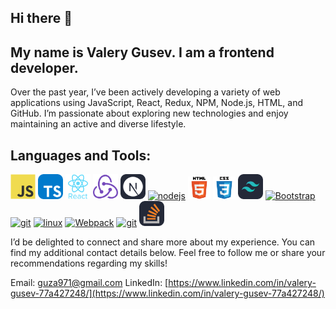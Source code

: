 ## Hi there 👋

## My name is Valery Gusev. I am a frontend developer.

Over the past year, I’ve been actively developing a variety of web applications using JavaScript, React, Redux, NPM, Node.js, HTML, and GitHub. I’m passionate about exploring new technologies and enjoy maintaining an active and diverse lifestyle.

## Languages and Tools:

<a href="https://developer.mozilla.org/en-US/docs/Web/JavaScript" target="_blank" rel="noreferrer"> <img src="https://raw.githubusercontent.com/devicons/devicon/master/icons/javascript/javascript-original.svg" alt="javascript" width="40" height="40"/></a>
<img src="https://github.com/tandpfun/skill-icons/blob/main/icons/TypeScript.svg" width="40" height="40" title="TypeScript"> 
<a href="https://reactjs.org/" target="_blank" rel="noreferrer"> <img src="https://raw.githubusercontent.com/devicons/devicon/master/icons/react/react-original-wordmark.svg" alt="react" width="40" height="40"/></a> 
<a href="https://redux.js.org" target="_blank" rel="noreferrer"> <img src="https://raw.githubusercontent.com/devicons/devicon/master/icons/redux/redux-original.svg" alt="redux" width="40" height="40"/></a>
<img src="https://github.com/tandpfun/skill-icons/blob/main/icons/NextJS-Dark.svg" width="40" height="40" title="Next.Js">
<a href="https://nodejs.org" target="_blank" rel="noreferrer"> <img src="https://www.vectorlogo.zone/logos/nodejs/nodejs-icon.svg" alt="nodejs" width="40" height="40"/></a>
<a href="https://www.w3.org/html/" target="_blank" rel="noreferrer"><img src="https://raw.githubusercontent.com/devicons/devicon/master/icons/html5/html5-original-wordmark.svg" alt="html5" width="36" height="36"/></a>
<a href="https://www.w3schools.com/css/" target="_blank" rel="noreferrer"><img src="https://raw.githubusercontent.com/devicons/devicon/master/icons/css3/css3-original-wordmark.svg" alt="css3" width="36" height="36"/></a>
<img src="https://github.com/tandpfun/skill-icons/blob/main/icons/TailwindCSS-Dark.svg" width="40" height="40" title="TailWindCss">
<a href="https://getbootstrap.com/" target="_blank" rel="noreferrer"><img src="https://raw.githubusercontent.com/danielcranney/readme-generator/main/public/icons/skills/bootstrap-colored.svg" width="40" height="40" alt="Bootstrap" /></a>
<a href="https://git-scm.com/" target="_blank" rel="noreferrer"><img src="https://www.vectorlogo.zone/logos/git-scm/git-scm-icon.svg" alt="git" width="40" height="40"/></a> 
<a href="https://www.docker.com/" target="_blank" rel="noreferrer"><img src="https://www.vectorlogo.zone/logos/docker/docker-icon.svg" alt="linux" width="40" height="40"/></a> 
<a href="https://webpack.js.org/" target="_blank" rel="noreferrer"><img src="https://raw.githubusercontent.com/danielcranney/readme-generator/main/public/icons/skills/webpack-colored.svg" width="40" height="40" alt="Webpack" /></a>
<a href="https://figma.com/" target="_blank" rel="noreferrer"><img src="https://www.vectorlogo.zone/logos/figma/figma-icon.svg" alt="git" width="40" height="40"/></a>
<img src="https://github.com/tandpfun/skill-icons/blob/main/icons/StackOverflow-Dark.svg" width="40" height="40" title="StackOverFlow"> 
<br>

I’d be delighted to connect and share more about my experience. You can find my additional contact details below. Feel free to follow me or share your recommendations regarding my skills!

Email: guza971@gmail.com
LinkedIn: [https://www.linkedin.com/in/valery-gusev-77a427248/](https://www.linkedin.com/in/valery-gusev-77a427248/)
